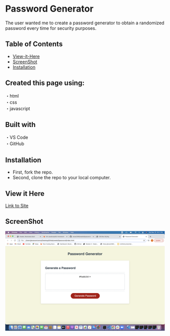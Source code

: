 # Password Generator

The user wanted me to create a password generator to obtain a randomized password every time for security purposes.

## Table of Contents
  - [View-it-Here](#View-it-Here)
  - [ScreenShot](#Screenshot)
  - [Installation](#Installation)

## Created this page using: <br>

・html <br>
・css <br>
・javascript <br>

## Built with  <br>

・VS Code <br>
・GitHub

## Installation
* First, fork the repo.
* Second, clone the repo to your local computer.

## View it Here

[Link to Site](https://jesse2360.github.io/weekd3password/)

## ScreenShot

![photo](https://github.com/Jesse2360/weekd3password/blob/ed38367316a0939f838808113a311c1524c1b69d/images/screenshotpassword.png)